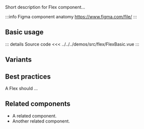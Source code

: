 Short description for Flex component...

:::info Figma component anatomy
https://www.figma.com/file/
:::

## Basic usage

<FlexBasic />

::: details Source code
<<< ../../../demos/src/flex/FlexBasic.vue
:::

## Variants

<FlexVariants />

## Best practices

A Flex should ...

## Related components

- A related component.
- Another related component.
